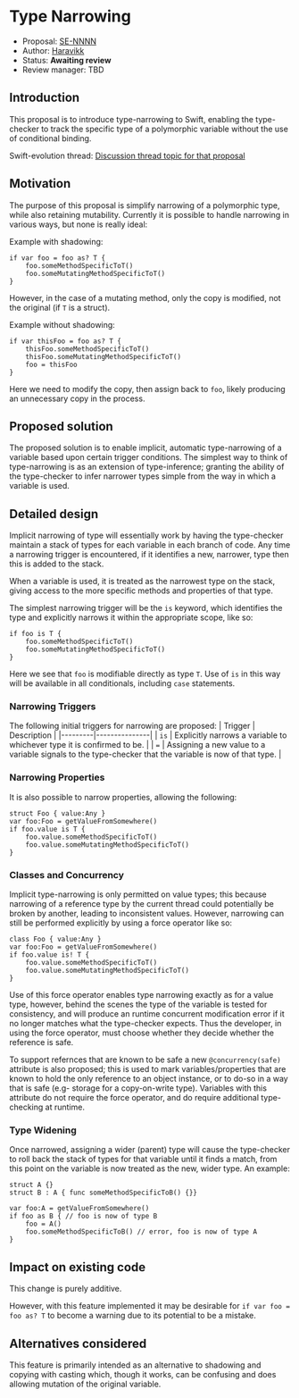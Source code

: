 # Type Narrowing

* Proposal: [SE-NNNN](NNNN-type-narrowing.md)
* Author: [Haravikk](https://github.com/haravikk)
* Status: **Awaiting review**
* Review manager: TBD

## Introduction

This proposal is to introduce type-narrowing to Swift, enabling the type-checker to track the specific type of a polymorphic variable without the use of conditional binding.

Swift-evolution thread: [Discussion thread topic for that proposal](http://news.gmane.org/gmane.comp.lang.swift.evolution)

## Motivation

The purpose of this proposal is simplify narrowing of a polymorphic type, while also retaining mutability. Currently it is possible to handle narrowing in various ways, but none is really ideal:

Example with shadowing:
```
if var foo = foo as? T {
    foo.someMethodSpecificToT()
    foo.someMutatingMethodSpecificToT()
}
```
However, in the case of a mutating method, only the copy is modified, not the original (if `T` is a struct).

Example without shadowing:
```
if var thisFoo = foo as? T {
    thisFoo.someMethodSpecificToT()
    thisFoo.someMutatingMethodSpecificToT()
    foo = thisFoo
}
```
Here we need to modify the copy, then assign back to `foo`, likely producing an unnecessary copy in the process.

## Proposed solution

The proposed solution is to enable implicit, automatic type-narrowing of a variable based upon certain trigger conditions. The simplest way to think of type-narrowing is as an extension of type-inference; granting the ability of the type-checker to infer narrower types simple from the way in which a variable is used.

## Detailed design

Implicit narrowing of type will essentially work by having the type-checker maintain a stack of types for each variable in each branch of code. Any time a narrowing trigger is encountered, if it identifies a new, narrower, type then this is added to the stack.

When a variable is used, it is treated as the narrowest type on the stack, giving access to the more specific methods and properties of that type.

The simplest narrowing trigger will be the `is` keyword, which identifies the type and explicitly narrows it within the appropriate scope, like so:
```
if foo is T {
    foo.someMethodSpecificToT()
    foo.someMutatingMethodSpecificToT()
}
```
Here we see that `foo` is modifiable directly as type `T`. Use of `is` in this way will be available in all conditionals, including `case` statements.

### Narrowing Triggers

The following initial triggers for narrowing are proposed:
| Trigger | Description |
|---------|---------------|
| `is`    | Explicitly narrows a variable to whichever type it is confirmed to be. |
| `=`     | Assigning a new value to a variable signals to the type-checker that the variable is now of that type. |

### Narrowing Properties

It is also possible to narrow properties, allowing the following:
```
struct Foo { value:Any }
var foo:Foo = getValueFromSomewhere()
if foo.value is T {
    foo.value.someMethodSpecificToT()
    foo.value.someMutatingMethodSpecificToT()
}
```

### Classes and Concurrency

Implicit type-narrowing is only permitted on value types; this because narrowing of a reference type by the current thread could potentially be broken by another, leading to inconsistent values. However, narrowing can still be performed explicitly by using a force operator like so:
```
class Foo { value:Any }
var foo:Foo = getValueFromSomewhere()
if foo.value is! T {
    foo.value.someMethodSpecificToT()
    foo.value.someMutatingMethodSpecificToT()
}
```
Use of this force operator enables type narrowing exactly as for a value type, however, behind the scenes the type of the variable is tested for consistency, and will produce an runtime concurrent modification error if it no longer matches what the type-checker expects. Thus the developer, in using the force operator, must choose whether they decide whether the reference is safe.

To support refernces that are known to be safe a new `@concurrency(safe)` attribute is also proposed; this is used to mark variables/properties that are known to hold the only reference to an object instance, or to do-so in a way that is safe (e.g- storage for a copy-on-write type). Variables with this attribute do not require the force operator, and do require additional type-checking at runtime.

### Type Widening

Once narrowed, assigning a wider (parent) type will cause the type-checker to roll back the stack of types for that variable until it finds a match, from this point on the variable is now treated as the new, wider type. An example:
```
struct A {}
struct B : A { func someMethodSpecificToB() {}}

var foo:A = getValueFromSomewhere()
if foo as B { // foo is now of type B
    foo = A()
    foo.someMethodSpecificToB() // error, foo is now of type A
}
```

## Impact on existing code

This change is purely additive.

However, with this feature implemented it may be desirable for `if var foo = foo as? T` to become a warning due to its potential to be a mistake.

## Alternatives considered

This feature is primarily intended as an alternative to shadowing and copying with casting which, though it works, can be confusing and does allowing mutation of the original variable.
